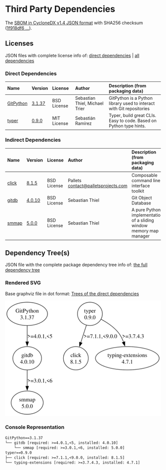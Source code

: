 # Third Party Dependencies

<!--[[[fill sbom_sha256()]]]-->
The [SBOM in CycloneDX v1.4 JSON format](https://git.sr.ht/~sthagen/foran/blob/default/etc/sbom/cdx.json) with SHA256 checksum ([1f918df6 ...](https://git.sr.ht/~sthagen/foran/blob/default/etc/sbom/cdx.json.sha256 "sha256:1f918df614021e24f425d92d086cf2ed932e03fd71aaa8df2f6b274686080dfc")).
<!--[[[end]]] (checksum: 2bb034a54a5941f3fc546baa786d3ba5)-->
## Licenses 

JSON files with complete license info of: [direct dependencies](direct-dependency-licenses.json) | [all dependencies](all-dependency-licenses.json)

### Direct Dependencies

<!--[[[fill direct_dependencies_table()]]]-->
| Name                                                           | Version                                              | License     | Author                         | Description (from packaging data)                                    |
|:---------------------------------------------------------------|:-----------------------------------------------------|:------------|:-------------------------------|:---------------------------------------------------------------------|
| [GitPython](https://github.com/gitpython-developers/GitPython) | [3.1.37](https://pypi.org/project/GitPython/3.1.37/) | BSD License | Sebastian Thiel, Michael Trier | GitPython is a Python library used to interact with Git repositories |
| [typer](https://github.com/tiangolo/typer)                     | [0.9.0](https://pypi.org/project/typer/0.9.0/)       | MIT License | Sebastián Ramírez              | Typer, build great CLIs. Easy to code. Based on Python type hints.   |
<!--[[[end]]] (checksum: 140686cb343ac744b6a4e4d8a0493f4a)-->

### Indirect Dependencies

<!--[[[fill indirect_dependencies_table()]]]-->
| Name                                                   | Version                                          | License     | Author                                | Description (from packaging data)                                   |
|:-------------------------------------------------------|:-------------------------------------------------|:------------|:--------------------------------------|:--------------------------------------------------------------------|
| [click](https://palletsprojects.com/p/click/)          | [8.1.5](https://pypi.org/project/click/8.1.5/)   | BSD License | Pallets <contact@palletsprojects.com> | Composable command line interface toolkit                           |
| [gitdb](https://github.com/gitpython-developers/gitdb) | [4.0.10](https://pypi.org/project/gitdb/4.0.10/) | BSD License | Sebastian Thiel                       | Git Object Database                                                 |
| [smmap](https://github.com/gitpython-developers/smmap) | [5.0.0](https://pypi.org/project/smmap/5.0.0/)   | BSD License | Sebastian Thiel                       | A pure Python implementation of a sliding window memory map manager |
<!--[[[end]]] (checksum: 4f66948069497394ad6d14fcf30a4d3d)-->

## Dependency Tree(s)

JSON file with the complete package dependency tree info of: [the full dependency tree](package-dependency-tree.json)

### Rendered SVG

Base graphviz file in dot format: [Trees of the direct dependencies](package-dependency-tree.dot.txt)

<img src="./package-dependency-tree.svg" alt="Trees of the direct dependencies" title="Trees of the direct dependencies"/>

### Console Representation

<!--[[[fill dependency_tree_console_text()]]]-->
````console
GitPython==3.1.37
└── gitdb [required: >=4.0.1,<5, installed: 4.0.10]
    └── smmap [required: >=3.0.1,<6, installed: 5.0.0]
typer==0.9.0
├── click [required: >=7.1.1,<9.0.0, installed: 8.1.5]
└── typing-extensions [required: >=3.7.4.3, installed: 4.7.1]
````
<!--[[[end]]] (checksum: dbab3a39dab3aeac36fc5bec022d4b8e)-->

